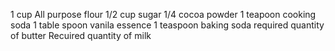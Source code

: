 1 cup All purpose flour
1/2 cup sugar
1/4 cocoa powder
1 teapoon cooking soda
1 table spoon vanila essence 
1 teaspoon baking soda
required quantity of butter
Recuired quantity of milk
